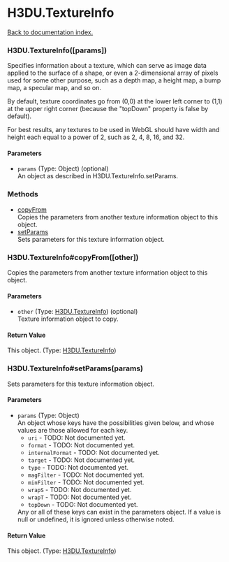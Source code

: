 # H3DU.TextureInfo

[Back to documentation index.](index.md)

 <a name='H3DU.TextureInfo'></a>
### H3DU.TextureInfo([params])

Specifies information about a texture, which can serve as image data applied to
the surface of a shape, or even a 2-dimensional array of pixels
used for some other purpose, such as a depth map, a height map,
a bump map, a specular map, and so on.

By default, texture coordinates go from (0,0) at the lower left corner
to (1,1) at the upper right corner (because the "topDown" property is false
by default).

For best results, any textures to be used in WebGL should have
width and height each equal to a power of 2, such as 2, 4, 8, 16,
and 32.

#### Parameters

* `params` (Type: Object) (optional)<br>
    An object as described in H3DU.TextureInfo.setParams.

### Methods

* [copyFrom](#H3DU.TextureInfo_H3DU.TextureInfo_copyFrom)<br>Copies the parameters from another texture information object to this
object.
* [setParams](#H3DU.TextureInfo_H3DU.TextureInfo_setParams)<br>Sets parameters for this texture information object.

 <a name='H3DU.TextureInfo_H3DU.TextureInfo_copyFrom'></a>
### H3DU.TextureInfo#copyFrom([other])

Copies the parameters from another texture information object to this
object.

#### Parameters

* `other` (Type: <a href="H3DU.TextureInfo.md">H3DU.TextureInfo</a>) (optional)<br>
    Texture information object to copy.

#### Return Value

This object. (Type: <a href="H3DU.TextureInfo.md">H3DU.TextureInfo</a>)

 <a name='H3DU.TextureInfo_H3DU.TextureInfo_setParams'></a>
### H3DU.TextureInfo#setParams(params)

Sets parameters for this texture information object.

#### Parameters

* `params` (Type: Object)<br>
    An object whose keys have the possibilities given below, and whose values are those allowed for each key.<ul> <li><code>uri</code> - TODO: Not documented yet. <li><code>format</code> - TODO: Not documented yet. <li><code>internalFormat</code> - TODO: Not documented yet. <li><code>target</code> - TODO: Not documented yet. <li><code>type</code> - TODO: Not documented yet. <li><code>magFilter</code> - TODO: Not documented yet. <li><code>minFilter</code> - TODO: Not documented yet. <li><code>wrapS</code> - TODO: Not documented yet. <li><code>wrapT</code> - TODO: Not documented yet. <li><code>topDown</code> - TODO: Not documented yet. </ul> Any or all of these keys can exist in the parameters object. If a value is null or undefined, it is ignored unless otherwise noted.

#### Return Value

This object. (Type: <a href="H3DU.TextureInfo.md">H3DU.TextureInfo</a>)
